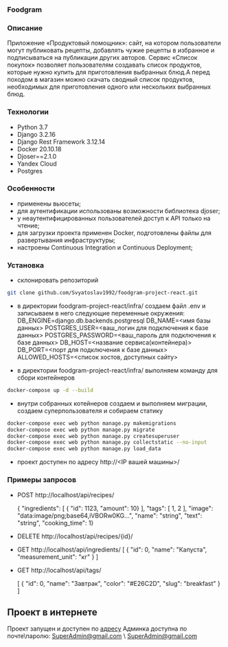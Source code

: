 ### Foodgram
### Описание
Приложение «Продуктовый помощник»: сайт, на котором пользователи могут публиковать рецепты, добавлять чужие рецепты в избранное и подписываться на публикации других авторов. Сервис «Список покупок» позволяет пользователям создавать список продуктов, которые нужно купить для приготовления выбранных блюд.А перед походом в магазин можно скачать сводный список продуктов, необходимых для приготовления одного или нескольких выбранных блюд.


### Технологии
- Python 3.7
- Django 3.2.16
- Django Rest Framework 3.12.14
- Docker 20.10.18
- Djoser==2.1.0
- Yandex Cloud
- Postgres


### Особенности
- применены вьюсеты;
- для аутентификации использованы возможности библиотека djoser;
- у неаутентифицированных пользователей доступ к API только на чтение;
- для загрузки проекта применен Docker, подготовлены файлы для развертывания инфраструктуры;
- настроены Continuous Integration и Continuous Deployment;

### Установка
- склонировать репозиторий
```sh
git clone github.com/Svyatoslav1992/foodgram-project-react.git
```
- в директории foodgram-project-react/infra/ создаем файл .env и записываем в него следующие переменные окружения:
  DB_ENGINE=django.db.backends.postgresql
  DB_NAME=<имя базы данных>
  POSTGRES_USER=<ваш_логин для подключения к базе данных>
  POSTGRES_PASSWORD=<ваш_пароль для подключения к базе данных>
  DB_HOST=<название сервиса(контейнера)>
  DB_PORT=<порт для подключения к базе данных>
  ALLOWED_HOSTS=<список хостов, доступных сайту>

- в директории foodgram-project-react/infra/ выполняем команду для сбори контейнеров
```sh
docker-compose up -d --build
```

- внутри собранных котейнеров создаем и выполняем миграции, создаем суперпользователя и собираем статику
```sh
docker-compose exec web python manage.py makemigrations
docker-compose exec web python manage.py migrate
docker-compose exec web python manage.py createsuperuser
docker-compose exec web python manage.py collectstatic --no-input
docker-compose exec web python manage.py load_data
```

- проект доступен по адресу http://<IP вашей машины>/

### Примеры запросов
  - POST   http://localhost/api/recipes/

    {
        "ingredients": [
        {
        "id": 1123,    "amount": 10}
        ],
        "tags": [
        1,
        2
        ],
        "image": "data:image/png;base64,iVBORw0KG...",
        "name": "string",
        "text": "string",
        "cooking_time": 1}

  - DELETE http://localhost/api/recipes/{id}/

  - GET http://localhost/api/ingredients/
    [
    {
        "id": 0,
        "name": "Капуста",
        "measurement_unit": "кг"
     }
     ]

  - GET   http://localhost/api/tags/

    [
        {
        "id": 0,
        "name": "Завтрак",
        "color": "#E26C2D",
        "slug": "breakfast"
        }
]


## Проект в интернете
Проект запущен и доступен по [адресу](http://84.252.142.130//recipes)
Админка доступна по почте\паролю: SuperAdmin@gmail.com \ SuperAdmin@gmail.com
